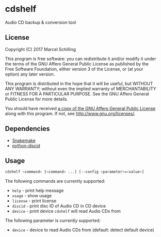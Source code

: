 # cdshelf

Audio CD backup & conversion tool


## License

Copyright (C) 2017
Marcel Schilling

This program is free software: you can redistribute it and/or modify
it under the terms of the GNU Affero General Public License as
published by the Free Software Foundation, either version 3 of the
License, or (at your option) any later version.

This program is distributed in the hope that it will be useful,
but WITHOUT ANY WARRANTY; without even the implied warranty of
MERCHANTABILITY or FITNESS FOR A PARTICULAR PURPOSE.
See the GNU Affero General Public License for more details.

You should have received [a copy of the GNU Affero General Public
License](LICENSE) along with this program.
If not, see <http://www.gnu.org/licenses/>.


## Dependencies

 * [Snakemake](https://snakemake.readthedocs.io)
 * [python-discid](https://python-discid.readthedocs.io)


## Usage

```sh
cdshelf <command> [<command> ...] [--config <parameter>=<value>]
```

The following commands are currently supported:

 * `help` - print help message
 * `usage` - show usage
 * `license` - print license
 * `discid` - print disc ID of Audio CD in CD device
 * `device` - print device `cdshelf` will read Audio CDs from

The following parameter is currently supported:

 * `device` - device to read Audio CDs from (default: detect default device)

